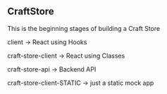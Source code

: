 ## CraftStore

This is the beginning stages of building a Craft Store

client -> React using Hooks

craft-store-client -> React using Classes

craft-store-api -> Backend API

craft-store-client-STATIC -> just a static mock app
